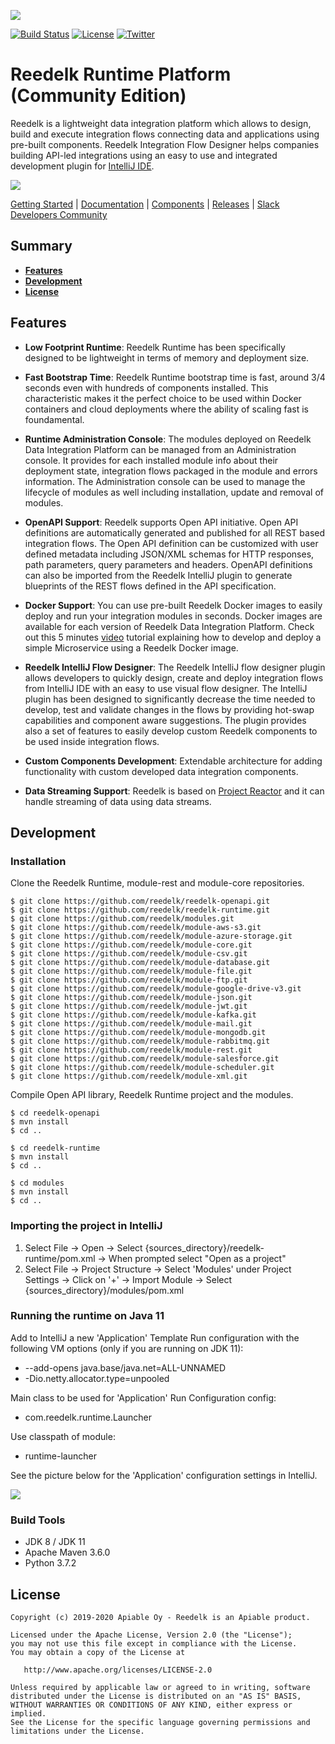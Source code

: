 [![][reedelk-logo]][reedelk-url]

[![Build Status](https://github.com/codecentric/reedelk-runtime/workflows/github/badge.svg)](https://github.com/codecentric/reedelk-runtime/actions)
[![License](https://img.shields.io/badge/License-Apache%202.0-blue.svg)](https://github.com/reedelk/reedelk-runtime/blob/master/LICENSE)
[![Twitter](https://img.shields.io/twitter/follow/reedelk.svg?style=social&label=Follow)](https://twitter.com/intent/follow?screen_name=reedelk)
# Reedelk Runtime Platform (Community Edition)

Reedelk is a lightweight data integration platform which allows to design, build and execute integration flows connecting data and applications using pre-built components.
Reedelk Integration Flow Designer helps companies building API-led integrations using an easy to use and integrated development plugin for [IntelliJ IDE](https://plugins.jetbrains.com/plugin/13420-reedelk-flow-designer).

[![][reedelk-intellij-plugin]][reedelk-url]

[Getting Started](https://www.reedelk.com/documentation/getting-started) |
[Documentation](https://www.reedelk.com/documentation) |
[Components](https://www.reedelk.com/documentation/components) |
[Releases](https://www.reedelk.com/documentation/releases) |
[Slack Developers Community](https://join.slack.com/t/reedelk/shared_invite/zt-fz3wx56f-XDylXpqXERooKeOtrhdZug)

## Summary

- [**Features**](#features)
- [**Development**](#development)
- [**License**](#license)

## Features

- **Low Footprint Runtime**: Reedelk Runtime has been specifically designed to be 
lightweight in terms of memory and deployment size.

- **Fast Bootstrap Time**: Reedelk Runtime bootstrap time is fast, around 3/4 seconds even 
with hundreds of components installed. This characteristic makes it the perfect choice
to be used within Docker containers and cloud deployments where the ability of scaling fast is foundamental.

- **Runtime Administration Console**: The modules deployed on Reedelk Data Integration Platform can be 
managed from an Administration console. It provides for each installed module info about 
their deployment state, integration flows packaged in the module and errors information. 
The Administration console can be used to manage the lifecycle of modules as well including 
installation, update and removal of modules.

- **OpenAPI Support**: Reedelk supports Open API initiative. Open API definitions are automatically generated and 
published for all REST based integration flows. 
The Open API definition can be customized with user defined metadata including JSON/XML schemas for HTTP responses, 
path parameters, query parameters and headers. OpenAPI definitions can also be imported from the Reedelk IntelliJ plugin
to generate blueprints of the REST flows defined in the API specification.

- **Docker Support**: You can use pre-built Reedelk Docker images to easily deploy and run your integration modules in seconds. 
Docker images are available for each version of Reedelk Data Integration Platform. 
Check out this 5 minutes [video](https://youtu.be/zYFPCA1PDDQ) tutorial explaining how to develop and deploy a simple Microservice using a Reedelk Docker image.

- **Reedelk IntelliJ Flow Designer**: The Reedelk IntelliJ flow designer plugin allows developers to quickly design, 
create and deploy integration flows from IntelliJ IDE with an easy to use visual flow designer. The IntelliJ plugin has 
been designed to significantly decrease the time needed to develop, test and validate changes in the flows by providing 
hot-swap capabilities and component aware suggestions. The plugin provides also a set of features to easily develop custom 
Reedelk components to be used inside integration flows.

- **Custom Components Development**: Extendable architecture for adding functionality with custom developed data integration components.

- **Data Streaming Support**: Reedelk is based on [Project Reactor](https://projectreactor.io/) and it can handle streaming of data using data streams.


## Development

### Installation

Clone the Reedelk Runtime, module-rest and module-core repositories.

```
$ git clone https://github.com/reedelk/reedelk-openapi.git
$ git clone https://github.com/reedelk/reedelk-runtime.git
$ git clone https://github.com/reedelk/modules.git
$ git clone https://github.com/reedelk/module-aws-s3.git
$ git clone https://github.com/reedelk/module-azure-storage.git
$ git clone https://github.com/reedelk/module-core.git
$ git clone https://github.com/reedelk/module-csv.git
$ git clone https://github.com/reedelk/module-database.git
$ git clone https://github.com/reedelk/module-file.git
$ git clone https://github.com/reedelk/module-ftp.git
$ git clone https://github.com/reedelk/module-google-drive-v3.git
$ git clone https://github.com/reedelk/module-json.git
$ git clone https://github.com/reedelk/module-jwt.git
$ git clone https://github.com/reedelk/module-kafka.git
$ git clone https://github.com/reedelk/module-mail.git
$ git clone https://github.com/reedelk/module-mongodb.git
$ git clone https://github.com/reedelk/module-rabbitmq.git
$ git clone https://github.com/reedelk/module-rest.git
$ git clone https://github.com/reedelk/module-salesforce.git
$ git clone https://github.com/reedelk/module-scheduler.git
$ git clone https://github.com/reedelk/module-xml.git
```

Compile Open API library, Reedelk Runtime project and the modules.
```
$ cd reedelk-openapi
$ mvn install
$ cd ..

$ cd reedelk-runtime
$ mvn install
$ cd ..

$ cd modules
$ mvn install
$ cd ..
```

### Importing the project in IntelliJ

1. Select File -> Open -> Select {sources_directory}/reedelk-runtime/pom.xml -> When prompted select "Open as a project"
2. Select File -> Project Structure -> Select 'Modules' under Project Settings -> Click on '+' -> Import Module -> Select {sources_directory}/modules/pom.xml

### Running the runtime on Java 11

Add to IntelliJ a new 'Application' Template Run configuration with the following VM options (only if you are running on JDK 11):

* --add-opens java.base/java.net=ALL-UNNAMED
* -Dio.netty.allocator.type=unpooled

Main class to be used for 'Application' Run Configuration config:
* com.reedelk.runtime.Launcher

Use classpath of module:
* runtime-launcher
 
See the picture below for the 'Application' configuration settings in IntelliJ.

[![][reedelk-intellij-project-setup]][reedelk-url]

### Build Tools

- JDK 8 / JDK 11
- Apache Maven 3.6.0
- Python 3.7.2

## License

```
Copyright (c) 2019-2020 Apiable Oy - Reedelk is an Apiable product.

Licensed under the Apache License, Version 2.0 (the "License");
you may not use this file except in compliance with the License.
You may obtain a copy of the License at

   http://www.apache.org/licenses/LICENSE-2.0

Unless required by applicable law or agreed to in writing, software
distributed under the License is distributed on an "AS IS" BASIS,
WITHOUT WARRANTIES OR CONDITIONS OF ANY KIND, either express or implied.
See the License for the specific language governing permissions and
limitations under the License.
```


[reedelk-url]: https://www.reedelk.com/
[reedelk-logo]: https://www.reedelk.com/github/reedelk-logo-github-readme.png
[reedelk-intellij-plugin]: https://www.reedelk.com/github/intellij-plugin.png
[reedelk-intellij-project-setup]: https://www.reedelk.com/github/intellij-application-config.png
